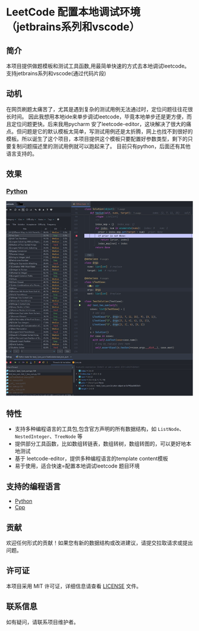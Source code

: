 # LeetCode 配置本地调试环境（jetbrains系列和vscode）

## 简介
本项目提供做题模板和测试工具函数,用最简单快速的方式去本地调试leetcode。
支持jetbrains系列和vscode(通过代码片段)

## 动机
在网页刷题太痛苦了，尤其是遇到复杂的测试用例无法通过时，定位问题往往花很长时间。
因此我想用本地ide来单步调试leetcode，毕竟本地单步还是更方便，而且定位问题更快。后来我用pycharm 安了leetcode-editor，这块解决了很大的痛点。但问题是它的默认模板太简单，写测试用例还是太折腾，网上也找不到很好的模板。所以诞生了这个项目，本项目提供这个模板只要配置好参数类型，剩下的只要复制问题描述里的测试用例就可以跑起来了。
目前只有python，后面还有其他语言支持的。
## 效果
### [Python](https://github.com/zonewave/leetcode-precompiled/blob/master/py/README_CN.md)
![debug](./py/img/debug.jpg)

## 特性
- 支持多种编程语言的工具包,包含官方声明的所有数据结构，如 `ListNode`、`NestedInteger`、`TreeNode` 等
- 提供部分工具函数，比如数组转链表，数组转树，数组转图的，可以更好地本地测试
- 基于 leetcode-editor，提供多种编程语言的template content模板
- 易于使用，适合快速=配置本地调试leetcode 题目环境

## 支持的编程语言
- [Python](https://github.com/zonewave/leetcode-precompiled/blob/master/py/README_CN.md)
- [Cpp](https://github.com/zonewave/leetcode-local-debug-tmpl)

## 贡献  
  
欢迎任何形式的贡献！如果您有新的数据结构或改进建议，请提交拉取请求或提出问题。  
  
## 许可证  
  
本项目采用 MIT 许可证，详细信息请查看 [LICENSE](https://github.com/zonewave/leetcode-precompiled/blob/master/LICENSE) 文件。  
  
## 联系信息  
  
如有疑问，请联系项目维护者。